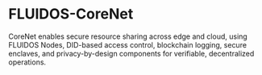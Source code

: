 # FLUIDOS-CoreNet
CoreNet enables secure resource sharing across edge and cloud, using FLUIDOS Nodes, DID-based access control, blockchain logging, secure enclaves, and privacy-by-design components for verifiable, decentralized operations.
